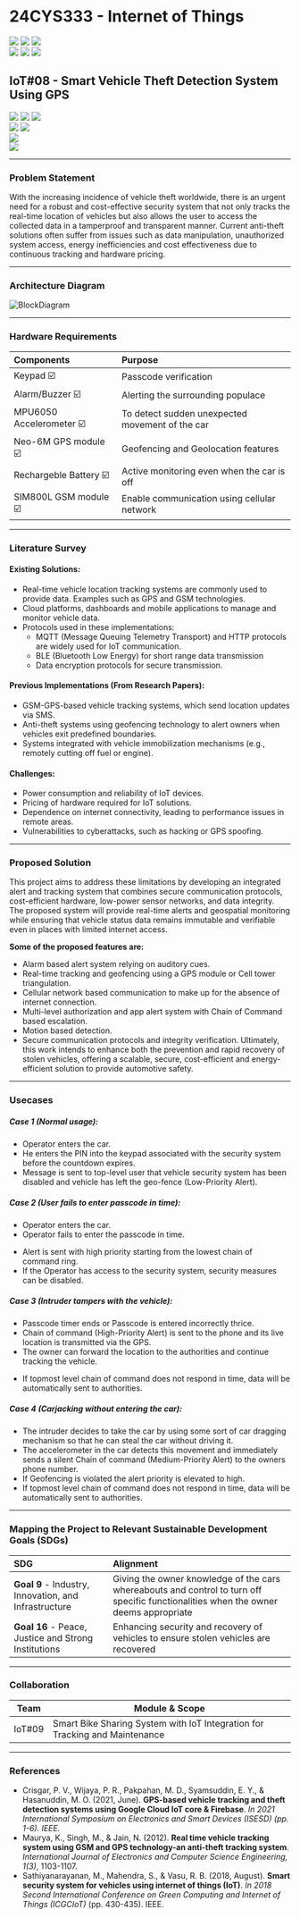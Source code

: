 # 24CYS333 - Internet of Things
![](https://img.shields.io/badge/Batch-22CYS-lightgreen) ![](https://img.shields.io/badge/UG-blue) ![](https://img.shields.io/badge/Subject-IoT-blue)
<br/>
![](https://img.shields.io/badge/Lecture-2-orange) ![](https://img.shields.io/badge/Practical-3-orange) ![](https://img.shields.io/badge/Credits-3-orange) <br/>

## IoT#08 - Smart Vehicle Theft Detection System Using GPS

![](https://img.shields.io/badge/Member-Aadhithya_Sivakumar-gold)  ![](https://img.shields.io/badge/Member-Hamsini_G-gold)  ![](https://img.shields.io/badge/Member-Rahul_Shankar_V-gold) <br/> 
![](https://img.shields.io/badge/SDG-9-darkgreen) ![](https://img.shields.io/badge/SDG-16-darkgreen) <br/>
![](https://img.shields.io/badge/Reviewed-23rd_Jan_2025-brown) <br/> 
![](https://img.shields.io/badge/-AIC_Raise_Hackathon-brown) <br/>


---
### **Problem Statement**
With the increasing incidence of vehicle theft worldwide, there is an urgent need for a robust and cost-effective security system that not only tracks the real-time location of vehicles but also allows the user to access the collected data in a tamperproof and transparent manner. Current anti-theft solutions often suffer from issues such as data manipulation, unauthorized system access, energy inefficiencies and cost effectiveness due to continuous tracking and hardware pricing. 

---
### **Architecture Diagram**
![BlockDiagram](https://github.com/user-attachments/assets/aeb396e1-5dc1-4aca-a612-da18b2690f63)


---
### **Hardware Requirements**

| **Components**           | **Purpose**                                     |
| :----------------------- | :---------------------------------------------- |
| Keypad ☑️                | Passcode verification                           |
| Alarm/Buzzer ☑️          | Alerting the surrounding populace               |
| MPU6050 Accelerometer ☑️ | To detect sudden unexpected movement of the car |
| Neo-6M GPS module ☑️     | Geofencing and Geolocation features             |
| Rechargeble Battery ☑️   | Active monitoring even when the car is off      |
| SIM800L GSM module ☑️    | Enable communication using cellular network     |

---
### **Literature Survey**
#### **Existing Solutions:**
- Real-time vehicle location tracking systems are commonly used to provide data. Examples such as GPS and GSM technologies.
- Cloud platforms, dashboards and mobile applications to manage and monitor vehicle data. 
- Protocols used in these implementations: 
	- MQTT (Message Queuing Telemetry Transport) and HTTP protocols are widely used for IoT communication. 
	- BLE (Bluetooth Low Energy) for short range data transmission
	- Data encryption protocols for secure transmission. 
#### **Previous Implementations (From Research Papers):**
- GSM-GPS-based vehicle tracking systems, which send location updates via SMS. 
- Anti-theft systems using geofencing technology to alert owners when vehicles exit predefined boundaries. 
- Systems integrated with vehicle immobilization mechanisms (e.g., remotely cutting off fuel or engine). 
#### **Challenges:**
- Power consumption and reliability of IoT devices. 
- Pricing of hardware required for IoT solutions.
- Dependence on internet connectivity, leading to performance issues in remote areas. 
- Vulnerabilities to cyberattacks, such as hacking or GPS spoofing.

---
### **Proposed Solution** 
This project aims to address these limitations by developing an integrated alert and tracking system that combines secure communication protocols, cost-efficient hardware, low-power sensor networks, and data integrity. The proposed system will provide real-time alerts and geospatial monitoring while ensuring that vehicle status data remains immutable and verifiable even in places with limited internet access. 

**Some of the proposed features are:**
- Alarm based alert system relying on auditory cues.
- Real-time tracking and geofencing using a GPS module or Cell tower triangulation.
- Cellular network based communication to make up for the absence of internet connection.
- Multi-level authorization and app alert system with Chain of Command based escalation.
- Motion based detection.
- Secure communication protocols and integrity verification.
Ultimately, this work intends to enhance both the prevention and rapid recovery of stolen vehicles, offering a scalable, secure, cost-efficient and energy-efficient solution to provide automotive safety.

---
### **Usecases**
##### **Case 1** (Normal usage):
* Operator enters the car.
* He enters the PIN into the keypad associated with the security system before the countdown expires.
* Message is sent to top-level user that vehicle security system has been disabled and vehicle has left the geo-fence (Low-Priority Alert).
##### **Case 2** (User fails to enter passcode in time):
- Operator enters the car.
- Operator fails to enter the passcode in time.
* Alert is sent with high priority starting from the lowest chain of command ring.
* If the Operator has access to the security system, security measures can be disabled.
##### **Case 3** (Intruder tampers with the vehicle):
* Passcode timer ends or Passcode is entered incorrectly thrice.
* Chain of command (High-Priority Alert) is sent to the phone and its live location is transmitted via the GPS.
* The owner can forward the location to the authorities and continue tracking the vehicle.
- If topmost level chain of command does not respond in time, data will be automatically sent to authorities.  
##### **Case 4** (Carjacking without entering the car):
* The intruder decides to take the car by using some sort of car dragging mechanism so that he can steal the car without driving it.
* The accelerometer in the car detects this movement and immediately sends a silent Chain of command (Medium-Priority Alert) to the owners phone number.
* If Geofencing is violated the alert priority is elevated to high.
* If topmost level chain of command does not respond in time, data will be automatically sent to authorities.  

---
### **Mapping the Project to Relevant Sustainable Development Goals (SDGs)**

| **SDG**                                               | Alignment                                                                                                                             |
| :---------------------------------------------------- | :------------------------------------------------------------------------------------------------------------------------------------ |
| **Goal 9** - Industry, Innovation, and Infrastructure | Giving the owner  knowledge of the cars whereabouts and control to turn off specific functionalities when the owner deems appropriate |
| **Goal 16** - Peace, Justice and Strong Institutions  | Enhancing security and recovery of vehicles to ensure stolen vehicles are recovered                                                   |

---
### **Collaboration**

| Team   | Module & Scope                                                              |
| ------ | --------------------------------------------------------------------------- |
| IoT#09 | Smart Bike Sharing System with IoT Integration for Tracking and Maintenance |

---
### **References**
- Crisgar, P. V., Wijaya, P. R., Pakpahan, M. D., Syamsuddin, E. Y., & Hasanuddin, M. O. (2021, June). **GPS-based vehicle tracking and theft detection systems using Google Cloud IoT core & Firebase**. _In 2021 International Symposium on Electronics and Smart Devices (ISESD) (pp. 1-6). IEEE._
- Maurya, K., Singh, M., & Jain, N. (2012). **Real time vehicle tracking system using GSM and GPS technology-an anti-theft tracking system**. _International Journal of Electronics and Computer Science Engineering, 1(3)_, 1103-1107.
- Sathiyanarayanan, M., Mahendra, S., & Vasu, R. B. (2018, August). **Smart security system for vehicles using internet of things (IoT)**. _In 2018 Second International Conference on Green Computing and Internet of Things (ICGCIoT)_ (pp. 430-435). IEEE.
